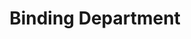 ---
pid: '87'
_date: between 1934 and 2009
derivativo_link: https://derivativo-2.library.columbia.edu/iiif/2/ldpd:341270/
dlc_link: https://dlc.library.columbia.edu/catalog/cul:83bk3j9ks7
format: photographs
iiif_json: https://derivativo-2.library.columbia.edu/iiif/2/ldpd:341270/info.json
_name: Ballou, Hubbard W.
native_jpg: https://derivativo-2.library.columbia.edu/iiif/2/ldpd:341270/full/!768,768/0/native.jpg
shelf_location: Box no. Box 138, Folder no. Folder 2 (Administration - Provost - Libraries,
  Butler Binding Department), Historical Photograph Collection
subjects: Academic libraries; Bookbinding; New York (N.Y.); Butler Library
summary: Employees at work in the binding room with piles of books everywhere.
title: Binding Department
permalink: /photos/87/
layout: photo-page
---
